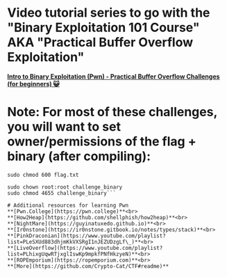 # Video tutorial series to go with the "Binary Exploitation 101 Course" AKA "Practical Buffer Overflow Exploitation"
**[Intro to Binary Exploitation (Pwn) - Practical Buffer Overflow Challenges (for beginners) 😺](https://www.youtube.com/watch?v=wa3sMSdLyHw&list=PLHUKi1UlEgOIc07Rfk2Jgb5fZbxDPec94)**

# Note: For most of these challenges, you will want to set owner/permissions of the flag + binary (after compiling):

```sudo chown root:root flag.txt
sudo chmod 600 flag.txt

sudo chown root:root challenge_binary
sudo chmod 4655 challenge_binary```

# Additional resources for learning Pwn
**[Pwn.College](https://pwn.college)**<br>
**[How2Heap](https://github.com/shellphish/how2heap)**<br>
**[NightMare](https://guyinatuxedo.github.io)**<br>
**[Ir0nstone](https://ir0nstone.gitbook.io/notes/types/stack)**<br>
**[PinkDraconian](https://www.youtube.com/playlist?list=PLeSXUd883dhjmKkVXSRgI1nJEZUDzgLf\_)**<br>
**[LiveOverflow](https://www.youtube.com/playlist?list=PLhixgUqwRTjxglIswKp9mpkfPNfHkzyeN)**<br>
**[ROPEmporium](https://ropemporium.com)**<br>
**[More](https://github.com/Crypto-Cat/CTF#readme)**